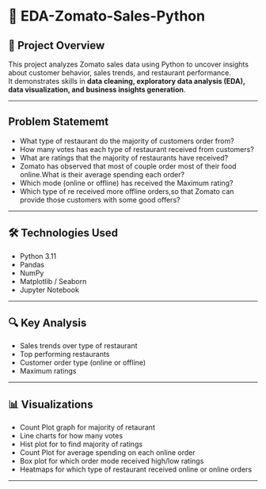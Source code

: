 # 🍴 EDA-Zomato-Sales-Python

## 📌 Project Overview
This project analyzes Zomato sales data using Python to uncover insights about customer behavior, sales trends, and restaurant performance.  
It demonstrates skills in **data cleaning, exploratory data analysis (EDA), data visualization, and business insights generation**.

---
## Problem Statememt
- What type of restaurant do the majority of customers order from?
- How many votes has each type of restaurant received from customers?
- What are ratings that the majority of restaurants have received?
- Zomato has observed that most of couple order most of their food online.What is their average spending each order?
- Which mode (online or offline) has received the Maximum rating?
- Which type of re received more offline orders,so that Zomato can provide those customers with some good offers?

---

## 🛠️ Technologies Used
- Python 3.11
- Pandas
- NumPy
- Matplotlib / Seaborn
- Jupyter Notebook

---

## 🔍 Key Analysis
- Sales trends over type of restaurant
- Top performing restaurants
- Customer order type (online or offline)
- Maximum ratings
---

## 📊 Visualizations
- Count Plot graph for majority of retaurant 
- Line charts for how many votes 
- Hist plot for to find majority of ratings
- Count Plot for average spending on each online order
- Box plot for which order mode received high/low ratings
- Heatmaps for which type of restaurant received online or online orders

---
